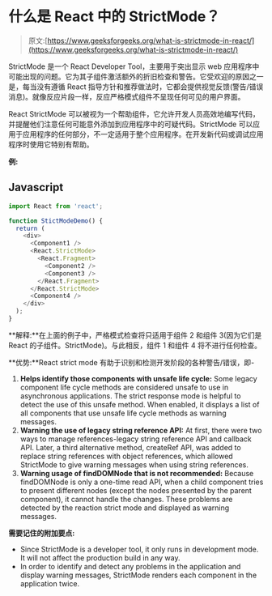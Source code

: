 # 什么是 React 中的 StrictMode？

> 原文:[https://www.geeksforgeeks.org/what-is-strictmode-in-react/](https://www.geeksforgeeks.org/what-is-strictmode-in-react/)

StrictMode 是一个 React Developer Tool，主要用于突出显示 web 应用程序中可能出现的问题。它为其子组件激活额外的折旧检查和警告。它受欢迎的原因之一是，每当没有遵循 React 指导方针和推荐做法时，它都会提供视觉反馈(警告/错误消息)。就像反应片段一样，反应严格模式组件不呈现任何可见的用户界面。

React StrictMode 可以被视为一个帮助组件，它允许开发人员高效地编写代码，并提醒他们注意任何可能意外添加到应用程序中的可疑代码。StrictMode 可以应用于应用程序的任何部分，不一定适用于整个应用程序。在开发新代码或调试应用程序时使用它特别有帮助。

**例:**

## Javascript

```jsx
import React from 'react';

function StictModeDemo() {
  return (
    <div>
      <Component1 />
      <React.StrictMode>
        <React.Fragment>
          <Component2 />
          <Component3 />
        </React.Fragment>
      </React.StrictMode>
      <Component4 />
    </div>
  );
}
```

**解释:**在上面的例子中，严格模式检查将只适用于组件 2 和组件 3(因为它们是 React 的子组件。StrictMode)。与此相反，组件 1 和组件 4 将不进行任何检查。

**优势:**React strict mode 有助于识别和检测开发阶段的各种警告/错误，即-

1.  **Helps identify those components with unsafe life cycle:** Some legacy component life cycle methods are considered unsafe to use in asynchronous applications. The strict response mode is helpful to detect the use of this unsafe method. When enabled, it displays a list of all components that use unsafe life cycle methods as warning messages.
2.  **Warning the use of legacy string reference API:** At first, there were two ways to manage references-legacy string reference API and callback API. Later, a third alternative method, createRef API, was added to replace string references with object references, which allowed StrictMode to give warning messages when using string references.
3.  **Warning usage of findDOMNode that is not recommended:** Because findDOMNode is only a one-time read API, when a child component tries to present different nodes (except the nodes presented by the parent component), it cannot handle the changes. These problems are detected by the reaction strict mode and displayed as warning messages.

**需要记住的附加要点:**

*   Since StrictMode is a developer tool, it only runs in development mode. It will not affect the production build in any way.
*   In order to identify and detect any problems in the application and display warning messages, StrictMode renders each component in the application twice.